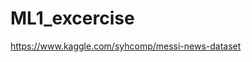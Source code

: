 # ML1_excercise
<a href="https://www.kaggle.com/syhcomp/messi-news-dataset/">https://www.kaggle.com/syhcomp/messi-news-dataset</a>
